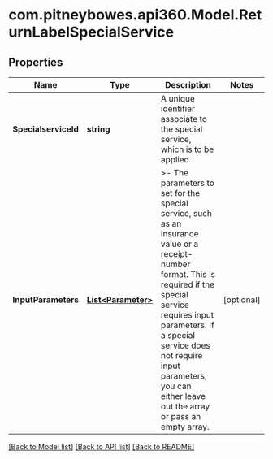 # com.pitneybowes.api360.Model.ReturnLabelSpecialService

## Properties

Name | Type | Description | Notes
------------ | ------------- | ------------- | -------------
**SpecialserviceId** | **string** | A unique identifier associate to the special service, which is to be applied. | 
**InputParameters** | [**List&lt;Parameter&gt;**](Parameter.md) | &gt;- The parameters to set for the special service, such as an insurance value or a receipt-number format. This is required if the special service requires input parameters. If a special service does not require input parameters, you can either leave out the array or pass an empty array. | [optional] 

[[Back to Model list]](../../README.md#documentation-for-models) [[Back to API list]](../../README.md#documentation-for-api-endpoints) [[Back to README]](../../README.md)

